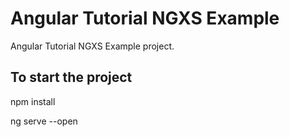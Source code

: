 # Angular Tutorial NGXS Example

Angular Tutorial NGXS Example project.

## To start the project
npm install

ng serve --open

